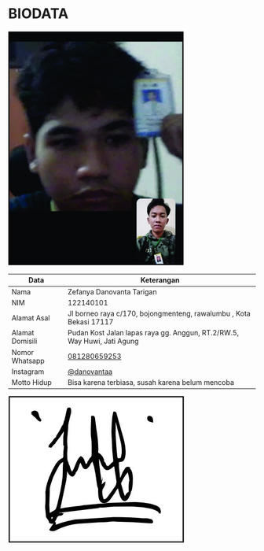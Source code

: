 # BIODATA

![Foto](101_foto.jpg)

| Data            | Keterangan |
| --------------- | ------------- |
| Nama            | Zefanya Danovanta Tarigan |
| NIM             | 122140101 |
| Alamat Asal     | Jl borneo raya c/170, bojongmenteng, rawalumbu , Kota Bekasi 17117 |
| Alamat Domisili | Pudan Kost Jalan lapas raya gg. Anggun, RT.2/RW.5, Way Huwi, Jati Agung |
| Nomor Whatsapp  | [081280659253](https://wa.me/+6281280659253) |
| Instagram       | [@danovantaa](https://instagram.com/danovantaa) |
| Motto Hidup     | Bisa karena terbiasa, susah karena belum mencoba |

![TTD](101_ttd.jpg)
